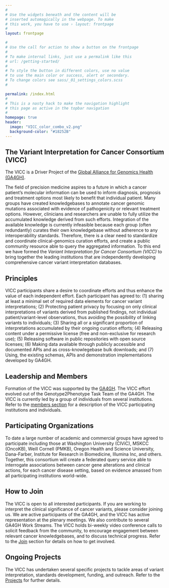 ```yaml
---
#
# Use the widgets beneath and the content will be
# inserted automagically in the webpage. To make
# this work, you have to use › layout: frontpage
#
layout: frontpage

#
# Use the call for action to show a button on the frontpage
#
# To make internal links, just use a permalink like this
# url: /getting-started/
#
# To style the button in different colors, use no value
# to use the main color or success, alert or secondary.
# To change colors see sass/_01_settings_colors.scss
#

permalink: /index.html
#
# This is a nasty hack to make the navigation highlight
# this page as active in the topbar navigation
#
homepage: true
header:
  image: "VICC_color_combo_v2.png"
  background-color: "#18252B"
---
```


## The Variant Interpretation for Cancer Consortium (VICC)
The VICC is a Driver Project of the <a href="http://genomicsandhealth.org/">Global Alliance for Genomics Health (GA4GH)</a>.

The field of precision medicine aspires to a future in which a cancer patient’s molecular information can be used to inform diagnosis, prognosis and treatment options most likely to benefit that individual patient. Many groups have created knowledgebases to annotate cancer genomic mutations associated with evidence of pathogenicity or relevant treatment options. However, clinicians and researchers are unable to fully utilize the accumulated knowledge derived from such efforts. Integration of the available knowledge is currently infeasible because each group (often redundantly) curates their own knowledgebase without adherence to any interoperability standards. Therefore, there is a clear need to standardize and coordinate clinical-genomics curation efforts, and create a public community resource able to query the aggregated information. To this end we have formed the *Variant Interpretation for Cancer Consortium (VICC)* to bring together the leading institutions that are independently developing comprehensive cancer variant interpretation databases. 

## Principles
VICC participants share a desire to coordinate efforts and thus enhance the value of each independent effort. Each participant has agreed to: (1) sharing at least a minimal set of required data elements for cancer variant interpretations; (2) Protecting patient privacy by focusing on only clinical interpretations of variants derived from published findings, not individual patient/variant-level observations, thus avoiding the possibility of linking variants to individuals; (3) Sharing all or a significant proportion of interpretations accumulated by their ongoing curation efforts; (4) Releasing content under a permissive license (free and non-exclusive for research use); (5) Releasing software in public repositories with open source licenses; (6) Making data available through publicly accessible and documented APIs and as cross-knowlegebase bulk downloads; and (7) Using, the existing schemas, APIs and demonstration implementations developed by GA4GH. 

## Leadership and Members
Formation of the VICC was supported by the [GA4GH](http://genomicsandhealth.org/). The VICC effort evolved out of the Genotype2Phenotype Task Team of the GA4GH. The VICC is currently led by a group of individuals from several institutions. Refer to the [members section](/members/) for a description of the VICC participating institutions and individuals.

## Participating Organizations
To date a large number of academic and commercial groups have agreed to participate including those at Washington University (CIViC), MSKCC (OncoKB), Weill Cornell (PMKB), Oregon Health and Science University, Dana-Farber, Institute for Research in Biomedicine, Illumina Inc, and others. Together, this consortium will create a federated query service able to interrogate associations between cancer gene alterations and clinical actions, for each cancer disease setting, based on evidence amassed from all participating institutions world-wide.

## How to Join
The VICC is open to all interested participants. If you are working to interpret the clinical significance of cancer variants, please consider joining us. We are active participants of the GA4GH, and the VICC has active representation at the plenary meetings. We also contribute to several GA4GH Work Streams. The VICC holds bi-weekly video conference calls to solicit feedback from the community, to encourage engagement between relevant cancer knowledgebases, and to discuss technical progress. Refer to the [Join](/join/) section for details on how to get involved.

## Ongoing Projects
The VICC has undertaken several specific projects to tackle areas of variant interpretation, standards development, funding, and outreach. Refer to the [Projects](/projects/) for further details.

